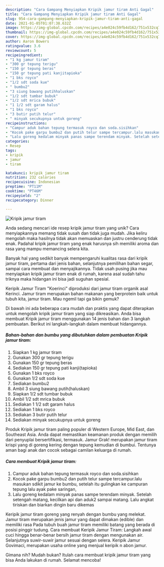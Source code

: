 ```yaml
---
description: "Cara Gampang Menyiapkan Kripik jamur tiram Anti Gagal"
title: "Cara Gampang Menyiapkan Kripik jamur tiram Anti Gagal"
slug: 954-cara-gampang-menyiapkan-kripik-jamur-tiram-anti-gagal
date: 2021-01-05T01:07:38.632Z
image: https://img-global.cpcdn.com/recipes/a4e024c59fb4d162/751x532cq70/kripik-jamur-tiram-foto-resep-utama.jpg
thumbnail: https://img-global.cpcdn.com/recipes/a4e024c59fb4d162/751x532cq70/kripik-jamur-tiram-foto-resep-utama.jpg
cover: https://img-global.cpcdn.com/recipes/a4e024c59fb4d162/751x532cq70/kripik-jamur-tiram-foto-resep-utama.jpg
author: Aaron Bowers
ratingvalue: 3.6
reviewcount: 5
recipeingredient:
- "1 kg jamur tiram"
- "300 gr tepung terigu"
- "150 gr tepung beras"
- "150 gr tepung pati kanjitapioka"
- "1 bks royco"
- "1/2 sdt soda kue"
- " bumbu2"
- "3 siung bawang putihhaluskan"
- "1/2 sdt tumbar bubuk"
- "1/2 sdt mrica bubuk"
- "1 1/2 sdt garam halus"
- "1 bks royco"
- "3 butir putih telur"
- " minyak secukupnya untuk goreng"
recipeinstructions:
- "Campur aduk bahan tepung termasuk royco dan soda.sisihkan"
- "Kocok pake garpu bumbu2 dan putih telur sampe tercampur.lalu masukan sdikit jamur ke bumbu, setelah itu gulingkan ke campuran tepung lalu ayak pake saringan,"
- "Lalu goreng kedalam minyak panas sampe terendam minyak. Setelah setengah matang, kecilkan api dan aduk2 sampai matang. Lalu angkat tiriskan dan biarkan dingin baru dikemas"
categories:
- Resep
tags:
- kripik
- jamur
- tiram

katakunci: kripik jamur tiram 
nutrition: 232 calories
recipecuisine: Indonesian
preptime: "PT11M"
cooktime: "PT46M"
recipeyield: "2"
recipecategory: Dinner

---
```



![Kripik jamur tiram](https://img-global.cpcdn.com/recipes/a4e024c59fb4d162/751x532cq70/kripik-jamur-tiram-foto-resep-utama.jpg)

Anda sedang mencari ide resep kripik jamur tiram yang unik? Cara menyiapkannya memang tidak susah dan tidak juga mudah. Jika keliru mengolah maka hasilnya tidak akan memuaskan dan justru cenderung tidak enak. Padahal kripik jamur tiram yang enak harusnya sih memiliki aroma dan rasa yang mampu memancing selera kita.

Banyak hal yang sedikit banyak mempengaruhi kualitas rasa dari kripik jamur tiram, pertama dari jenis bahan, selanjutnya pemilihan bahan segar, sampai cara membuat dan menyajikannya. Tidak usah pusing jika mau menyiapkan kripik jamur tiram enak di rumah, karena asal sudah tahu triknya maka hidangan ini bisa jadi suguhan spesial.

Keripik Jamur Tiram &#34;Koerinci&#34; diproduksi dari jamur tiram organik asal Kerinci. Jamur tiram merupakan bahan makanan yang berprotein baik untuk tubuh kita, jamur tiram. Mau ngemil tapi ga bikin gemuk?


Di bawah ini ada beberapa cara mudah dan praktis yang dapat diterapkan untuk mengolah kripik jamur tiram yang siap dikreasikan. Anda bisa membuat Kripik jamur tiram menggunakan 14 jenis bahan dan 3 langkah pembuatan. Berikut ini langkah-langkah dalam membuat hidangannya.

<!--inarticleads1-->

##### Bahan-bahan dan bumbu yang dibutuhkan dalam pembuatan Kripik jamur tiram:

1. Siapkan 1 kg jamur tiram
1. Gunakan 300 gr tepung terigu
1. Gunakan 150 gr tepung beras
1. Sediakan 150 gr tepung pati kanji(tapioka)
1. Gunakan 1 bks royco
1. Gunakan 1/2 sdt soda kue
1. Sediakan  bumbu2
1. Ambil 3 siung bawang putih(haluskan)
1. Siapkan 1/2 sdt tumbar bubuk
1. Ambil 1/2 sdt mrica bubuk
1. Sediakan 1 1/2 sdt garam halus
1. Sediakan 1 bks royco
1. Sediakan 3 butir putih telur
1. Sediakan  minyak secukupnya untuk goreng


Produk Kripik jamur tiram paling populer di Western Europe, Mid East, dan Southeast Asia. Anda dapat memastikan keamanan produk dengan memilih dari penyuplai bersertifikasi, termasuk. Jamur Grak! merupakan jamur tiram krispi yang di goreng kering dengan tepung kemudian di bumbui. Tentunya aman bagi anak dan cocok sebagai camilan keluarga di rumah. 

<!--inarticleads2-->

##### Cara membuat Kripik jamur tiram:

1. Campur aduk bahan tepung termasuk royco dan soda.sisihkan
1. Kocok pake garpu bumbu2 dan putih telur sampe tercampur.lalu masukan sdikit jamur ke bumbu, setelah itu gulingkan ke campuran tepung lalu ayak pake saringan,
1. Lalu goreng kedalam minyak panas sampe terendam minyak. Setelah setengah matang, kecilkan api dan aduk2 sampai matang. Lalu angkat tiriskan dan biarkan dingin baru dikemas


Keripik jamur tiram goreng yang renyah dengan bumbu yang melekat. Jamur tiram merupakan jenis jamur yang dapat dimakan (edible) dan memiliki rasa Pada tubuh buah jamur tiram memiliki batang yang berada di posisi pinggir tudung. Cara membuat Keripik Jamur Tiram: Langkah awal cuci hingga benar-benar bersih jamur tiram dengan mengunakan air. Selanjutnya suwir-suwir jamur sesuai dengan selera. Keripik Jamur Govimaci, merupakan usaha online yang menjual keripik n abon jamur. 

Gimana nih? Mudah bukan? Itulah cara membuat kripik jamur tiram yang bisa Anda lakukan di rumah. Selamat mencoba!
